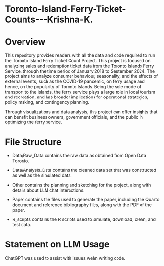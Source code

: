 # Toronto-Island-Ferry-Ticket-Counts---Krishna-K.

# Overview

This repository provides readers with all the data and code required to run the Toronto Island Ferry Ticket Count Project. This project is focused on analyzing sales and redemption ticket data from the Toronto Islands Ferry Service, through the time period of January 2018 to September 2024. The project aims to analyze consumer behaviour, seasonality, and the effects of external events, such as the COVID-19 pandemic, on ferry usage and hence, on the popularity of Toronto Islands. Being the sole mode of transport to the islands, the ferry service plays a large role in local tourism and recreation, and has broader implications for operational strategies, policy making, and contingency planning.

Through visualizations and data analysis, this project can offer insights that can benefit business owners, government officials, and the public in optimizing the ferry service.

# File Structure

-   Data/Raw_Data contains the raw data as obtained from Open Data Toronto.

-   Data/Analysis_Data contains the cleaned data set that was constructed as well as the simulated data.

-   Other contains the planning and sketching for the project, along with details about LLM chat interactions.

-   Paper contains the files used to generate the paper, including the Quarto document and reference bibliography files, along with the PDF of the paper.

-   R_scripts contains the R scripts used to simulate, download, clean, and test data.

# Statement on LLM Usage

ChatGPT was used to assist with issues wehn writing code.
